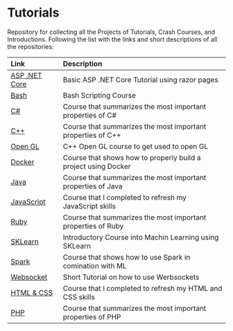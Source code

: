 # Tutorials
 Repository for collecting all the Projects of Tutorials, Crash Courses, and Introductions. Following the list with the links and short descriptions of all the repositories:
 
| Link | Description |
|:-----|:------------|
| [ASP .NET Core](https://github.com/dastal/Tutorials/tree/main/ASP_dotNET_Core_Tutorial) | Basic ASP .NET Core Tutorial using razor pages |
| [Bash](https://github.com/dastal/Tutorials/tree/main/Bash_Scripting_Course) | Bash Scripting Course |
| [C#](https://github.com/dastal/Tutorials/tree/main/Bash_Scripting_Course) | Course that summarizes the most important properties of C# |
| [C++](https://github.com/dastal/Tutorials/tree/main/Cpp_Course) | Course that summarizes the most important properties of C++ |
| [Open GL](https://github.com/dastal/Tutorials/tree/main/Cpp_OpenGL_Course) | C++ Open GL course to get used to open GL |
| [Docker](https://github.com/dastal/Tutorials/tree/main/Docker_Course) | Course that shows how to properly build a project using Docker |
| [Java](https://github.com/dastal/Tutorials/tree/main/Java_Course) | Course that summarizes the most important properties of Java |
| [JavaScript](https://github.com/dastal/Tutorials/tree/main/Javascript_Refresher) | Course that I completed to refresh my JavaScript skills |
| [Ruby](https://github.com/dastal/Tutorials/tree/main/Ruby_Course) | Course that summarizes the most important properties of Ruby |
| [SKLearn](https://github.com/dastal/Tutorials/tree/main/SKlearn_Tutorial) | Introductory Course into Machin Learning using SKLearn |
| [Spark](https://github.com/dastal/Tutorials/tree/main/Spark_Course) | Course that shows how to use Spark in comination with ML |
| [Websocket](https://github.com/dastal/Tutorials/tree/main/Websocket_Tutorial) | Short Tutorial on how to use Werbsockets |
| [HTML & CSS](https://github.com/dastal/Tutorials/tree/main/html5_css_refresher) | Course that I completed to refresh my HTML and CSS skills |
| [PHP](https://github.com/dastal/Tutorials/tree/main/html5_css_refresher) | Course that summarizes the most important properties of PHP |
